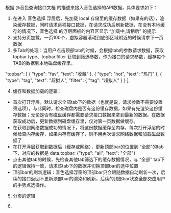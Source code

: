 根据 @音色查询接口文档 的描述来接入音色选择的API数据，具体要求如下：
1. 在进入 音色选择 浮层后，先加载 local 存储里的缓存数据（如果有的话），渲染缓存数据，同时请求远程接口数据，在请求成功后刷新数据，在没有本地缓存的情况下，音色选择 的浮层面板的内容区显示 “加载中,请稍后” 的提示
2. 支持分页加载，一页100个，虚拟容器滚动到底部区域附近的时候请求下一页数据
3. 多Tab的处理：当用户点击顶部tab的时候，会根据tab的参数请求数据，获取 topbar.type、topbar.filter 获取到筛选参数，作为接口的请求参数，缓存每个TAB的数据到本地磁盘缓存里。

"topbar": [
    {
        "type": "fav",
        "text": "收藏"
    },
    {
        "type": "hot",
        "text": "热门"
    },
    {
        "type": "tag",
        "text": "超拟人",
        "filter": {
            "tag": "超拟人"
        }
    }
],

4. 缓存和数据加载的逻辑：
- 首次打开浮层，默认请求全部tab下的数据（也就是说，请求参数不需要设置筛选项），与此同时，检查磁盘内是否有这份缓存数据，如果有先渲染这份缓存数据；无论是否有磁盘缓存都需要请求接口数据来拿到最新的数据。在数据获取成功后，更新数据到磁盘缓存里，仅对第一页数据做缓存。
- 在获取到网络数据成功的情况下，将这份数据缓存至内存，每次打开浮层的时候检查内存缓存，如果内存有缓存了，则不用再次请求网络数据和加载磁盘数据了
- 在打开浮层获取到数据后（缓存或网络），更新顶部bar的位置到 “全部”的tab下，对应的数据是 data.topbar: {"type": "all", "text": "全部"}
- 点击其他tab的时候，先检查其他tab筛选下的缓存数据情况，与 “全部” tab下的逻辑保持一致，请求该tab下的数据并切换顶部bar的选中位置
- 顶部bar的刷新逻辑：音色选择浮窗的顶部bar只会跟随数据自动刷新一次，后续的接口返回不更新顶部bar的渲染和刷新，后续的顶部bar状态全部交由用户的手势点选操作。

5. 分页的逻辑

6. 